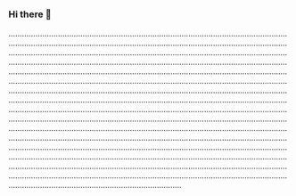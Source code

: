 ### Hi there 👋

.............................................................................................................................................................................................................................................................................................................................................................................................................................................................................................................................................................................................................................................................................................................................................................................................................................................................................................................................................................................................................................................................................................................................................................................................................................................................................................................................................................................................................................................................................................................................................................................................................................................................................................................................................................................................................................................................................................................................................................................................................................................................................................................................................